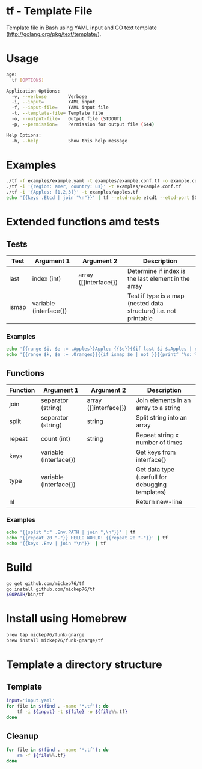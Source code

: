 # tf - Template File

Template file in Bash using YAML input and GO text template (http://golang.org/pkg/text/template/).

# Usage

```bash
age:
  tf [OPTIONS]

Application Options:
  -v, --verbose        Verbose
  -i, --input=         YAML input
  -f, --input-file=    YAML input file
  -t, --template-file= Template file
  -o, --output-file=   Output file (STDOUT)
  -p, --permission=    Permission for output file (644)

Help Options:
  -h, --help           Show this help message
```

# Examples

```bash
./tf -f examples/example.yaml -t examples/example.conf.tf -o example.conf
./tf -i '{region: amer, country: us}' -t examples/example.conf.tf
./tf -i '{Apples: [1,2,3]}' -t examples/apples.tf
echo '{{keys .Etcd | join "\n"}}' | tf --etcd-node etcd1 --etcd-port 5001 --etcd-key /host
```

# Extended functions amd tests

## Tests

Test  | Argument 1             | Argument 2            | Description
----- | ---------------------- | --------------------- | -----------
last  | index (int)            | array ([]interface{}) | Determine if index is the last element in the array
ismap | variable (interface{}) |                       | Test if type is a map (nested data structure) i.e. not printable

### Examples

```bash
echo '{{range $i, $e := .Apples}}Apple: {{$e}}{{if last $i $.Apples | not}}{{printf ",\n"}}{{end}}{{end}}' | tf -i '{ Apples: [ 1, 2, 3] }'
echo '{{range $k, $e := .Oranges}}{{if ismap $e | not }}{{printf "%s: %v\n" $k $e}}{{end}}{{end}}' | tf -i '{ Oranges: { a: 1, b: 2, c: { a: 1, b: 2 } } }'
```

## Functions

Function | Argument 1             | Argument 2            | Description
-------- | ---------------------- | --------------------- | -----------
join     | separator (string)     | array ([]interface{}) | Join elements in an array to a string
split    | separator (string)     | string                | Split string into an array
repeat   | count (int)            | string                | Repeat string x number of times
keys     | variable (interface{}) |                       | Get keys from interface{}
type     | variable (interface{}) |                       | Get data type (usefull for debugging templates)
nl       |                        |                       | Return new-line

### Examples

```bash
echo '{{split ":" .Env.PATH | join ",\n"}}' | tf
echo '{{repeat 20 "-"}} HELLO WORLD! {{repeat 20 "-"}}' | tf
echo '{{keys .Env | join "\n"}}' | tf
```

# Build

```bash
go get github.com/mickep76/tf
go install github.com/mickep76/tf
$GOPATH/bin/tf
```

# Install using Homebrew

```bash
brew tap mickep76/funk-gnarge
brew install mickep76/funk-gnarge/tf
```

# Template a directory structure

## Template

```bash
input='input.yaml'
for file in $(find . -name '*.tf'); do
    tf -i ${input} -t ${file} -o ${file%%.tf}
done
```

## Cleanup

```bash
for file in $(find . -name '*.tf'); do
    rm -f ${file%%.tf}
done
```
